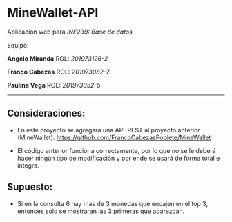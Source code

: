 # MineWallet-API

Aplicación web para *INF239: Base de datos*

Equipo:

**Angelo Miranda** ROL: *201973126-2*

**Franco Cabezas** ROL: *201973082-7*

**Paulina Vega**   ROL: *201973052-5*

------------------

## Consideraciones:

- En este proyecto se agregara una API-REST al proyecto anterior (MineWallet): https://github.com/FrancoCabezasPoblete/MineWallet

- El código anterior funciona correctamente, por lo que no se le deberá hacer ningún tipo de modificación y por ende se usará de forma total e integra. 

## Supuesto:

- Si en la consulta 6 hay mas de 3 monedas que encajen en el top 3, entonces solo se mostraran las 3 primeras que aparezcan.
